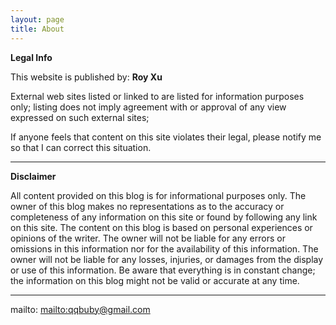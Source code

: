 ```yaml
---
layout: page
title: About
---
```


**Legal Info**

This website is published by: **Roy Xu**

External web sites listed or linked to are listed for information purposes only; listing does not imply agreement with or approval of any view expressed on such external sites;

If anyone feels that content on this site violates their legal, please notify me so that I can correct this situation.

* * *

**Disclaimer**

All content provided on this blog is for informational purposes only. The owner of this blog makes no representations as to the accuracy or completeness of any information on this site or found by following any link on this site. The content on this blog is based on personal experiences or opinions of the writer. The owner will not be liable for any errors or omissions in this information nor for the availability of this information. The owner will not be liable for any losses, injuries, or damages from the display or use of this information. Be aware that everything is in constant change; the information on this blog might not be valid or accurate at any time.

* * *

mailto: <mailto:qqbuby@gmail.com>
